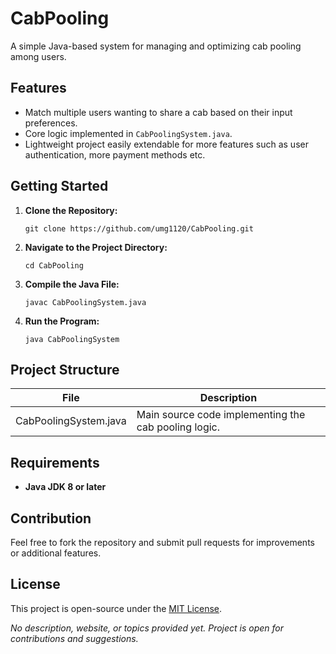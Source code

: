 # CabPooling

A simple Java-based system for managing and optimizing cab pooling among users.

## Features

- Match multiple users wanting to share a cab based on their input preferences.
- Core logic implemented in `CabPoolingSystem.java`.
- Lightweight project easily extendable for more features such as user authentication, more payment methods etc.

## Getting Started

1. **Clone the Repository:**
   ```
   git clone https://github.com/umg1120/CabPooling.git
   ```
2. **Navigate to the Project Directory:**
   ```
   cd CabPooling
   ```
3. **Compile the Java File:**
   ```
   javac CabPoolingSystem.java
   ```
4. **Run the Program:**
   ```
   java CabPoolingSystem
   ```

## Project Structure

| File                   | Description                                           |
|------------------------|-------------------------------------------------------|
| CabPoolingSystem.java  | Main source code implementing the cab pooling logic.  |

## Requirements

- **Java JDK 8 or later**

## Contribution

Feel free to fork the repository and submit pull requests for improvements or additional features.

## License

This project is open-source under the [MIT License](LICENSE).

*No description, website, or topics provided yet. Project is open for contributions and suggestions.*


